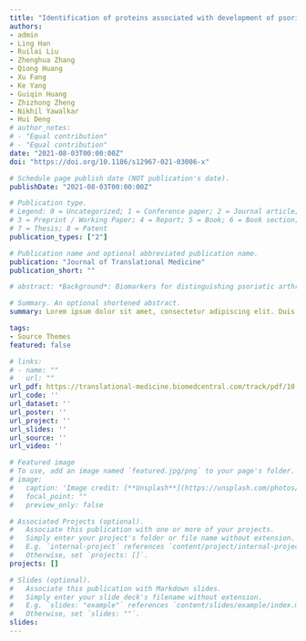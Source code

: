 ```yaml
---
title: "Identification of proteins associated with development of psoriatic arthritis in peripheral blood mononuclear cells: a quantitative iTRAQ-based proteomics study"
authors:
- admin
- Ling Han
- Ruilai Liu
- Zhenghua Zhang
- Qiong Huang
- Xu Fang
- Ke Yang
- Guiqin Huang
- Zhizhong Zheng
- Nikhil Yawalkar
- Hui Deng
# author_notes:
# - "Equal contribution"
# - "Equal contribution"
date: "2021-08-03T00:00:00Z"
doi: "https://doi.org/10.1186/s12967-021-03006-x"

# Schedule page publish date (NOT publication's date).
publishDate: "2021-08-03T00:00:00Z"

# Publication type.
# Legend: 0 = Uncategorized; 1 = Conference paper; 2 = Journal article;
# 3 = Preprint / Working Paper; 4 = Report; 5 = Book; 6 = Book section;
# 7 = Thesis; 8 = Patent
publication_types: ["2"]

# Publication name and optional abbreviated publication name.
publication: "Journal of Translational Medicine"
publication_short: ""

# abstract: *Background*: Biomarkers for distinguishing psoriatic arthritis (PsA) from psoriasis without arthritis (PsO) are still lacking. \n Test new line

# Summary. An optional shortened abstract.
summary: Lorem ipsum dolor sit amet, consectetur adipiscing elit. Duis posuere tellus ac convallis placerat. Proin tincidunt magna sed ex sollicitudin condimentum.

tags:
- Source Themes
featured: false

# links:
# - name: ""
#   url: ""
url_pdf: https://translational-medicine.biomedcentral.com/track/pdf/10.1186/s12967-021-03006-x.pdf
url_code: ''
url_dataset: ''
url_poster: ''
url_project: ''
url_slides: ''
url_source: ''
url_video: ''

# Featured image
# To use, add an image named `featured.jpg/png` to your page's folder. 
# image:
#   caption: 'Image credit: [**Unsplash**](https://unsplash.com/photos/jdD8gXaTZsc)'
#   focal_point: ""
#   preview_only: false

# Associated Projects (optional).
#   Associate this publication with one or more of your projects.
#   Simply enter your project's folder or file name without extension.
#   E.g. `internal-project` references `content/project/internal-project/index.md`.
#   Otherwise, set `projects: []`.
projects: []

# Slides (optional).
#   Associate this publication with Markdown slides.
#   Simply enter your slide deck's filename without extension.
#   E.g. `slides: "example"` references `content/slides/example/index.md`.
#   Otherwise, set `slides: ""`.
slides:
---
```

